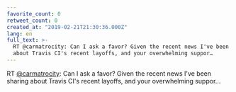 ```yaml
---
favorite_count: 0
retweet_count: 0
created_at: "2019-02-21T21:30:36.000Z"
lang: en
full_text: >-
  RT @carmatrocity: Can I ask a favor? Given the recent news I've been sharing
  about Travis CI's recent layoffs, and your overwhelming suppor…
---
```


RT [@carmatrocity](https://twitter.com/carmatrocity): Can I ask a favor? Given
the recent news I've been sharing about Travis CI's recent layoffs, and your
overwhelming suppor…
